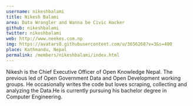 ```yaml
---
username: nikeshbalami
title: Nikesh Balami
area: Data Wrangler and Wanna be Civic Hacker
github: nikeshbalami
twitter: nikeshbalami
web: http://www.neekes.com.np
img: https://avatars0.githubusercontent.com/u/3656268?v=3&s=400
place: Kathmandu, Nepal
permalink: /members/nikeshbalami/index.html
---
```


Nikesh is the Chief Executive Officer of Open Knowledge Nepal. The previous led of Open Government Data and Open Development working groups. He occasionally writes the code but loves scraping, collecting and analyzing the Data.He is currently pursuing his bachelor degree in Computer Engineering.
